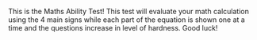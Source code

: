 This is the Maths Ability Test!
This test will evaluate your math calculation using the 4 main signs while each part of the equation is shown one at a time and the questions increase in level of hardness. Good luck!
